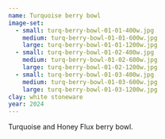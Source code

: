 ```yaml
---
name: Turquoise berry bowl
image-set:
  - small: turq-berry-bowl-01-01-400w.jpg
    medium: turq-berry-bowl-01-01-600w.jpg
    large: turq-berry-bowl-01-01-1200w.jpg
  - small: turq-berry-bowl-01-02-400w.jpg
    medium: turq-berry-bowl-01-02-600w.jpg
    large: turq-berry-bowl-01-02-1200w.jpg
  - small: turq-berry-bowl-01-03-400w.jpg
    medium: turq-berry-bowl-01-03-600w.jpg
    large: turq-berry-bowl-01-03-1200w.jpg
clay: white stoneware
year: 2024
---
```


Turquoise and Honey Flux berry bowl.